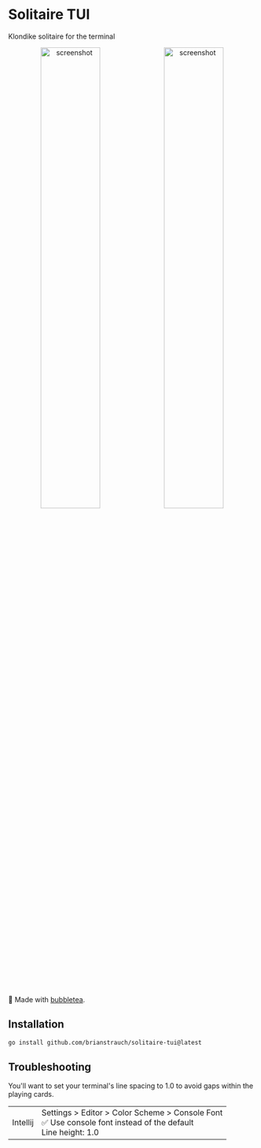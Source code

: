 # Solitaire TUI

Klondike solitaire for the terminal

<p align="middle">
  <img width="49%" alt="screenshot" src="https://user-images.githubusercontent.com/7474900/215708800-9d5f2ff6-96f0-4b0e-815d-6a79fa3f0502.png" style="display: inline">
  <img width="49%" alt="screenshot" src="https://user-images.githubusercontent.com/7474900/215708795-3c0a8d32-f943-4f49-8a4d-0516eea51a4f.png" style="display: inline">
</p>

🧋 Made with [bubbletea](https://github.com/charmbracelet/bubbletea).

## Installation

```bash
go install github.com/brianstrauch/solitaire-tui@latest
```

## Troubleshooting

You'll want to set your terminal's line spacing to 1.0 to avoid gaps within the playing cards.

<table>
  <tr>
    <td>Intellij</td>
    <td>
      Settings > Editor > Color Scheme > Console Font</br>
      ✅ Use console font instead of the default</br>
      Line height: 1.0
    </td>
  </tr>
</table>
